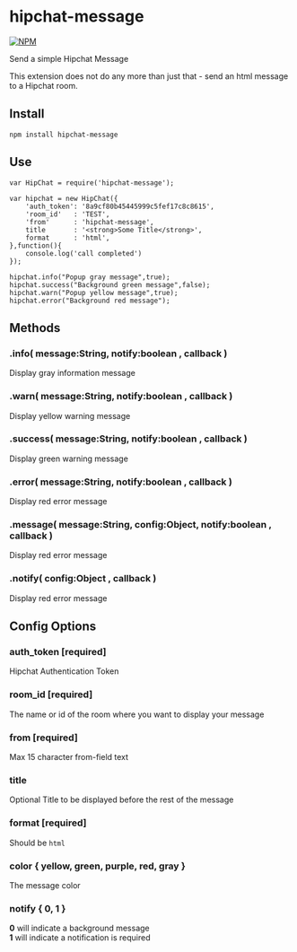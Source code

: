 # hipchat-message
[![NPM](https://nodei.co/npm/hipchat-message.png?downloads=true&downloadRank=true&stars=true)](https://nodei.co/npm/hipchat-message/)


Send a simple Hipchat Message

This extension does not do any more than just that - send an html message to a Hipchat room.

## Install

    npm install hipchat-message

## Use
    var HipChat = require('hipchat-message');

    var hipchat = new HipChat({
        'auth_token': '8a9cf80b45445999c5fef17c8c8615',
        'room_id'   : 'TEST',
        'from'      : 'hipchat-message',
        title       : '<strong>Some Title</strong>',
        format      : 'html',
    },function(){
        console.log('call completed')
    });

    hipchat.info("Popup gray message",true);
    hipchat.success("Background green message",false);
    hipchat.warn("Popup yellow message",true);
    hipchat.error("Background red message");


## Methods
### .info( message:String, notify:boolean , callback )
Display gray information message

### .warn( message:String, notify:boolean , callback )
Display yellow warning message

### .success( message:String, notify:boolean , callback )
Display green warning message

### .error( message:String, notify:boolean , callback )
Display red error message

### .message( message:String, config:Object, notify:boolean , callback )
Display red error message

### .notify( config:Object , callback )
Display red error message


## Config Options
### auth_token [required]
Hipchat Authentication Token

### room_id [required]
The name or id of the room where you want to display your message

### from [required]
Max 15 character from-field text

### title
Optional Title to be displayed before the rest of the message

### format [required]
Should be `html`

### color { yellow, green, purple, red, gray }
The message color

### notify { 0, 1 }
**0** will indicate a background message  
**1** will indicate a notification is required




